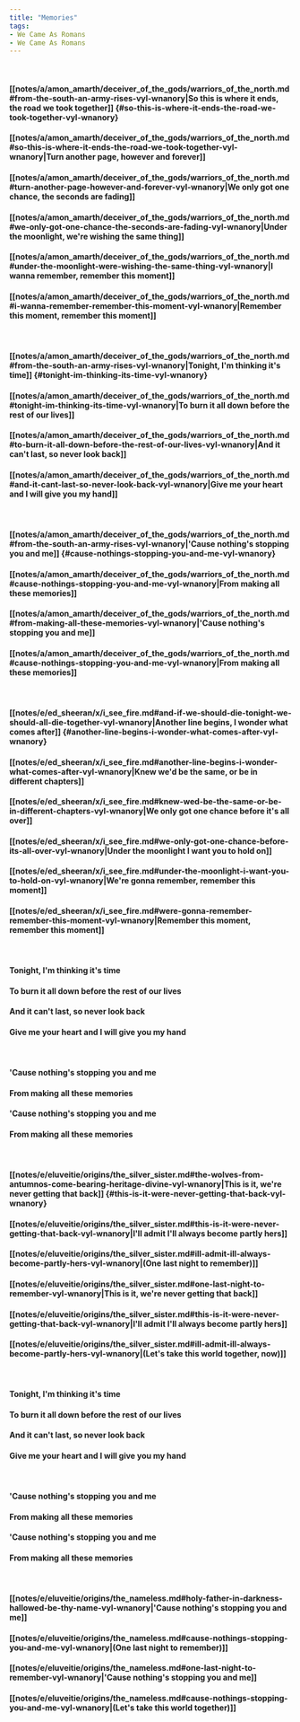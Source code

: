 ```yaml
---
title: "Memories"
tags:
- We Came As Romans
- We Came As Romans
---
```

&nbsp;
#### [[notes/a/amon_amarth/deceiver_of_the_gods/warriors_of_the_north.md#from-the-south-an-army-rises-vyl-wnanory|So this is where it ends, the road we took together]] {#so-this-is-where-it-ends-the-road-we-took-together-vyl-wnanory}
#### [[notes/a/amon_amarth/deceiver_of_the_gods/warriors_of_the_north.md#so-this-is-where-it-ends-the-road-we-took-together-vyl-wnanory|Turn another page, however and forever]]
#### [[notes/a/amon_amarth/deceiver_of_the_gods/warriors_of_the_north.md#turn-another-page-however-and-forever-vyl-wnanory|We only got one chance, the seconds are fading]]
#### [[notes/a/amon_amarth/deceiver_of_the_gods/warriors_of_the_north.md#we-only-got-one-chance-the-seconds-are-fading-vyl-wnanory|Under the moonlight, we're wishing the same thing]]
#### [[notes/a/amon_amarth/deceiver_of_the_gods/warriors_of_the_north.md#under-the-moonlight-were-wishing-the-same-thing-vyl-wnanory|I wanna remember, remember this moment]]
#### [[notes/a/amon_amarth/deceiver_of_the_gods/warriors_of_the_north.md#i-wanna-remember-remember-this-moment-vyl-wnanory|Remember this moment, remember this moment]]
&nbsp;
#### [[notes/a/amon_amarth/deceiver_of_the_gods/warriors_of_the_north.md#from-the-south-an-army-rises-vyl-wnanory|Tonight, I'm thinking it's time]] {#tonight-im-thinking-its-time-vyl-wnanory}
#### [[notes/a/amon_amarth/deceiver_of_the_gods/warriors_of_the_north.md#tonight-im-thinking-its-time-vyl-wnanory|To burn it all down before the rest of our lives]]
#### [[notes/a/amon_amarth/deceiver_of_the_gods/warriors_of_the_north.md#to-burn-it-all-down-before-the-rest-of-our-lives-vyl-wnanory|And it can't last, so never look back]]
#### [[notes/a/amon_amarth/deceiver_of_the_gods/warriors_of_the_north.md#and-it-cant-last-so-never-look-back-vyl-wnanory|Give me your heart and I will give you my hand]]
&nbsp;
#### [[notes/a/amon_amarth/deceiver_of_the_gods/warriors_of_the_north.md#from-the-south-an-army-rises-vyl-wnanory|'Cause nothing's stopping you and me]] {#cause-nothings-stopping-you-and-me-vyl-wnanory}
#### [[notes/a/amon_amarth/deceiver_of_the_gods/warriors_of_the_north.md#cause-nothings-stopping-you-and-me-vyl-wnanory|From making all these memories]]
#### [[notes/a/amon_amarth/deceiver_of_the_gods/warriors_of_the_north.md#from-making-all-these-memories-vyl-wnanory|'Cause nothing's stopping you and me]]
#### [[notes/a/amon_amarth/deceiver_of_the_gods/warriors_of_the_north.md#cause-nothings-stopping-you-and-me-vyl-wnanory|From making all these memories]]
&nbsp;
#### [[notes/e/ed_sheeran/x/i_see_fire.md#and-if-we-should-die-tonight-we-should-all-die-together-vyl-wnanory|Another line begins, I wonder what comes after]] {#another-line-begins-i-wonder-what-comes-after-vyl-wnanory}
#### [[notes/e/ed_sheeran/x/i_see_fire.md#another-line-begins-i-wonder-what-comes-after-vyl-wnanory|Knew we'd be the same, or be in different chapters]]
#### [[notes/e/ed_sheeran/x/i_see_fire.md#knew-wed-be-the-same-or-be-in-different-chapters-vyl-wnanory|We only got one chance before it's all over]]
#### [[notes/e/ed_sheeran/x/i_see_fire.md#we-only-got-one-chance-before-its-all-over-vyl-wnanory|Under the moonlight I want you to hold on]]
#### [[notes/e/ed_sheeran/x/i_see_fire.md#under-the-moonlight-i-want-you-to-hold-on-vyl-wnanory|We're gonna remember, remember this moment]]
#### [[notes/e/ed_sheeran/x/i_see_fire.md#were-gonna-remember-remember-this-moment-vyl-wnanory|Remember this moment, remember this moment]]
&nbsp;
#### Tonight, I'm thinking it's time
#### To burn it all down before the rest of our lives
#### And it can't last, so never look back
#### Give me your heart and I will give you my hand
&nbsp;
#### 'Cause nothing's stopping you and me
#### From making all these memories
#### 'Cause nothing's stopping you and me
#### From making all these memories
&nbsp;
#### [[notes/e/eluveitie/origins/the_silver_sister.md#the-wolves-from-antumnos-come-bearing-heritage-divine-vyl-wnanory|This is it, we're never getting that back]] {#this-is-it-were-never-getting-that-back-vyl-wnanory}
#### [[notes/e/eluveitie/origins/the_silver_sister.md#this-is-it-were-never-getting-that-back-vyl-wnanory|I'll admit I'll always become partly hers]]
#### [[notes/e/eluveitie/origins/the_silver_sister.md#ill-admit-ill-always-become-partly-hers-vyl-wnanory|(One last night to remember)]]
#### [[notes/e/eluveitie/origins/the_silver_sister.md#one-last-night-to-remember-vyl-wnanory|This is it, we're never getting that back]]
#### [[notes/e/eluveitie/origins/the_silver_sister.md#this-is-it-were-never-getting-that-back-vyl-wnanory|I'll admit I'll always become partly hers]]
#### [[notes/e/eluveitie/origins/the_silver_sister.md#ill-admit-ill-always-become-partly-hers-vyl-wnanory|(Let's take this world together, now)]]
&nbsp;
#### Tonight, I'm thinking it's time
#### To burn it all down before the rest of our lives
#### And it can't last, so never look back
#### Give me your heart and I will give you my hand
&nbsp;
#### 'Cause nothing's stopping you and me
#### From making all these memories
#### 'Cause nothing's stopping you and me
#### From making all these memories
&nbsp;
#### [[notes/e/eluveitie/origins/the_nameless.md#holy-father-in-darkness-hallowed-be-thy-name-vyl-wnanory|'Cause nothing's stopping you and me]]
#### [[notes/e/eluveitie/origins/the_nameless.md#cause-nothings-stopping-you-and-me-vyl-wnanory|(One last night to remember)]]
#### [[notes/e/eluveitie/origins/the_nameless.md#one-last-night-to-remember-vyl-wnanory|'Cause nothing's stopping you and me]]
#### [[notes/e/eluveitie/origins/the_nameless.md#cause-nothings-stopping-you-and-me-vyl-wnanory|(Let's take this world together)]]
